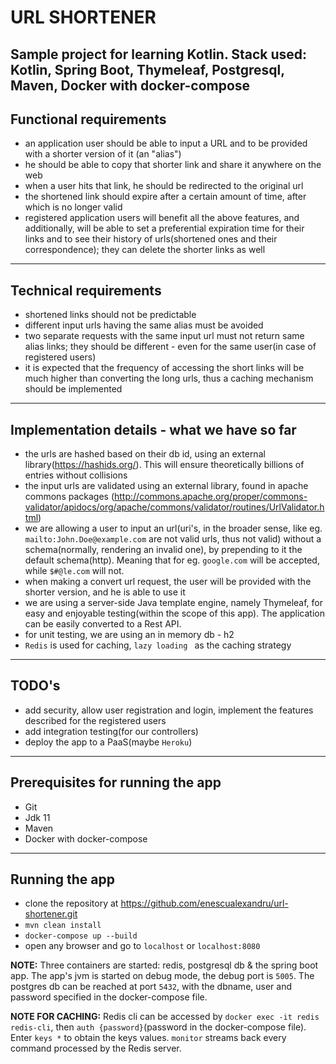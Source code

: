 # URL SHORTENER

Sample project for learning Kotlin. Stack used: Kotlin, Spring Boot, Thymeleaf, Postgresql, Maven,
Docker with docker-compose
---

## Functional requirements

- an application user should be able to input a URL and to be provided with a shorter version of it (an "alias")
- he should be able to copy that shorter link and share it anywhere on the web
- when a user hits that link, he should be redirected to the original url
- the shortened link should expire after a certain amount of time, after which is no longer valid
- registered application users will benefit all the above features, and additionally, will be able to set a preferential
  expiration time for their links and to see their history of urls(shortened ones and their correspondence); they can
  delete the shorter links as well

---

## Technical requirements

- shortened links should not be predictable
- different input urls having the same alias must be avoided
- two separate requests with the same input url must not return same alias links; they should be different - even for
  the same user(in case of registered users)
- it is expected that the frequency of accessing the short links will be much higher than converting the long urls, thus
  a caching mechanism should be implemented

---

## Implementation details - what we have so far

- the urls are hashed based on their db id, using an external library(https://hashids.org/). This will ensure
  theoretically billions of entries without collisions
- the input urls are validated using an external library, found in apache commons packages
  (http://commons.apache.org/proper/commons-validator/apidocs/org/apache/commons/validator/routines/UrlValidator.html)
- we are allowing a user to input an url(uri's, in the broader sense, like eg. `mailto:John.Doe@example.com` are not valid urls, thus not valid)
without a schema(normally, rendering an invalid one), by prepending to it the default schema(http).
Meaning that for eg. `google.com` will be accepted, while `$#@le.com` will not.
- when making a convert url request, the user will be provided with the shorter version, and he is able to use it
- we are using a server-side Java template engine, namely Thymeleaf, for easy and enjoyable testing(within the scope of
  this app). The application can be easily converted to a Rest API.
- for unit testing, we are using an in memory db - h2
- `Redis` is used for caching, `lazy loading ` as the caching strategy

---

## TODO's

- add security, allow user registration and login, implement the features described for the registered users
- add integration testing(for our controllers)
- deploy the app to a PaaS(maybe `Heroku`)

---

## Prerequisites for running the app

- Git
- Jdk 11
- Maven
- Docker with docker-compose

---

## Running the app

- clone the repository at https://github.com/enescualexandru/url-shortener.git
- `mvn clean install`
- `docker-compose up --build`
- open any browser and go to `localhost` or `localhost:8080`

**NOTE:** Three containers are started: redis, postgresql db & the spring boot app. The app's jvm
is started on debug mode, the debug port is `5005`. The postgres db can be reached at port `5432`, with the dbname, user
and password specified in the docker-compose file.

**NOTE FOR CACHING:**  Redis cli can be accessed by `docker exec -it redis redis-cli`, then `auth {password}`(password in the docker-compose file).
Enter `keys *` to obtain the keys values. `monitor` streams back every command processed by the Redis server.

